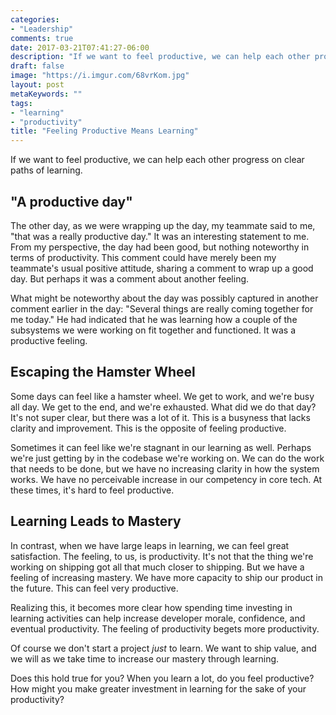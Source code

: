```yaml
---
categories:
- "Leadership"
comments: true
date: 2017-03-21T07:41:27-06:00
description: "If we want to feel productive, we can help each other progress on clear paths of learning."
draft: false
image: "https://i.imgur.com/68vrKom.jpg"
layout: post
metaKeywords: ""
tags:
- "learning"
- "productivity"
title: "Feeling Productive Means Learning"
---
```


If we want to feel productive, we can help each other progress on clear paths of learning.  

<!--more-->

## "A productive day"

The other day, as we were wrapping up the day, my teammate said to me, "that was a really productive day."  It was an interesting statement to me.  From my perspective, the day had been good, but nothing noteworthy in terms of productivity.  This comment could have merely been my teammate's usual positive attitude, sharing a comment to wrap up a good day.  But perhaps it was a comment about another feeling.

What might be noteworthy about the day was possibly captured in another comment earlier in the day: "Several things are really coming together for me today." He had indicated that he was learning how a couple of the subsystems we were working on fit together and functioned.  It was a productive feeling.

## Escaping the Hamster Wheel

Some days can feel like a hamster wheel.  We get to work, and we're busy all day.  We get to the end, and we're exhausted.  What did we do that day?  It's not super clear, but there was a lot of it.  This is a busyness that lacks clarity and improvement.  This is the opposite of feeling productive. 

Sometimes it can feel like we're stagnant in our learning as well.  Perhaps we're just getting by in the codebase we're working on.  We can do the work that needs to be done, but we have no increasing clarity in how the system works.  We have no perceivable increase in our competency in core tech.  At these times, it's hard to feel productive.

## Learning Leads to Mastery

In contrast, when we have large leaps in learning, we can feel great satisfaction.  The feeling, to us, is productivity.  It's not that the thing we're working on shipping got all that much closer to shipping.  But we have a feeling of increasing mastery.  We have more capacity to ship our product in the future.  This can feel very productive.  

Realizing this, it becomes more clear how spending time investing in learning activities can help increase developer morale, confidence, and eventual productivity.  The feeling of productivity begets more productivity.

Of course we don't start a project *just* to learn.  We want to ship value, and we will as we take time to increase our mastery through learning.

Does this hold true for you?  When you learn a lot, do you feel productive?  How might you make greater investment in learning for the sake of your productivity?
